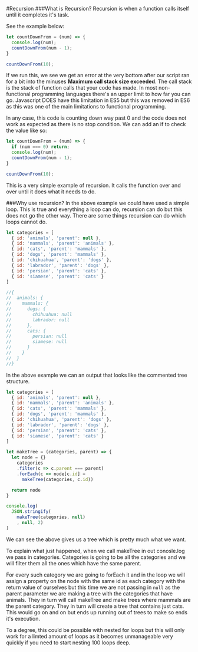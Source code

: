 #Recursion
###What is Recursion?
Recursion is when a function calls itself until it completes it's task.

See the example below:
```javascript {cmd="node"}
let countDownFrom = (num) => {
  console.log(num);
  countDownFrom(num - 1);
}

countDownFrom(10);
```
If we run this, we see we get an error at the very bottom after our script ran for a bit into the minuses **Maximum call stack size exceeded**. The call stack is the stack of function calls that your code has made. In most non-functional programming languages there's an upper limit to how far you can go. Javascript DOES have this limitation in ES5 but this was removed in ES6 as this was one of the main limitations to functional programming.

In any case, this code is counting down way past 0 and the code does not work as expected as there is no stop condition. We can add an if to check the value like so:

```javascript {cmd="node"}
let countDownFrom = (num) => {
  if (num === 0) return;
  console.log(num);
  countDownFrom(num - 1);
}

countDownFrom(10);
```

This is a very simple example of recursion. It calls the function over and over until it does what it needs to do.

###Why use recursion?
In the above example we could have used a simple loop. This is true and everything a loop can do, recursion can do but this does not go the other way. There are some things recursion can do which loops cannot do.

```javascript {cmd="node"}
let categories = [
  { id: 'animals', 'parent': null },
  { id: 'mammals', 'parent': 'animals' },
  { id: 'cats', 'parent': 'mammals' },
  { id: 'dogs', 'parent': 'mammals' },
  { id: 'chihuahua', 'parent': 'dogs' },
  { id: 'labrador', 'parent': 'dogs' },
  { id: 'persian', 'parent': 'cats' },
  { id: 'siamese', 'parent': 'cats' }
]

//{
//  animals: {
//    mammals: {
//      dogs: {
//        chihuahua: null
//        labrador: null
//      },
//      cats: {
//        persian: null
//        siamese: null
//      }
//    }
//  }
//}
```

In the above example we can an output that looks like the commented tree structure.

```javascript {cmd="node"}
let categories = [
  { id: 'animals', 'parent': null },
  { id: 'mammals', 'parent': 'animals' },
  { id: 'cats', 'parent': 'mammals' },
  { id: 'dogs', 'parent': 'mammals' },
  { id: 'chihuahua', 'parent': 'dogs' },
  { id: 'labrador', 'parent': 'dogs' },
  { id: 'persian', 'parent': 'cats' },
  { id: 'siamese', 'parent': 'cats' }
]

let makeTree = (categories, parent) => {
  let node = {}
    categories
    .filter(c => c.parent === parent)
    .forEach(c => node[c.id] =
      makeTree(categories, c.id))

  return node
}

console.log(
  JSON.stringify(
    makeTree(categories, null)
    , null, 2)
)
```

We can see the above gives us a tree which is pretty much what we want.

To explain what just happened, when we call makeTree in out conosle.log we pass in categories. Categories is going to be all the categories and we will filter them all the ones which have the same parent.

For every such category we are going to forEach it and in the loop we will assign a property on the node with the same id as each category with the return value of ourselves but this time we are not passing in `null` as the parent parameter we are making a tree with the categories that have animals. They in turn will call makeTree and make trees where mammals are the parent category. They in turn will create a tree that contains just cats. This would go on and on but ends up running out of trees to make so ends it's execution.

To a degree, this could be possible with nested for loops but this will only work for a limted amount of loops as it becomes unmanageable very quickly if you need to start nesting 100 loops deep.
